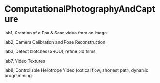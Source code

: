 ComputationalPhotographyAndCapture
==================================

lab1, Creation of a Pan & Scan video from an image

lab2, Camera Calibration and Pose Reconstruction

lab3, Detect blotches (SROD), refine old films

lab7, Video Textures

lab8, Controllable Heliotrope Video (optical flow, shortest path, dynamic programming)
